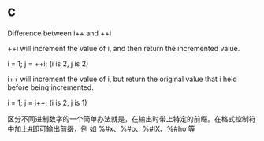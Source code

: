# c

Difference between i++ and ++i

++i will increment the value of i, and then return the incremented value.

 i = 1;
 j = ++i;
 (i is 2, j is 2)
 
i++ will increment the value of i, but return the original value that i held before being incremented.

 i = 1;
 j = i++;
 (i is 2, j is 1)








区分不同进制数字的一个简单办法就是，在输出时带上特定的前缀。在格式控制符中加上#即可输出前缀，例
如 %#x、%#o、%#lX、%#ho 等
